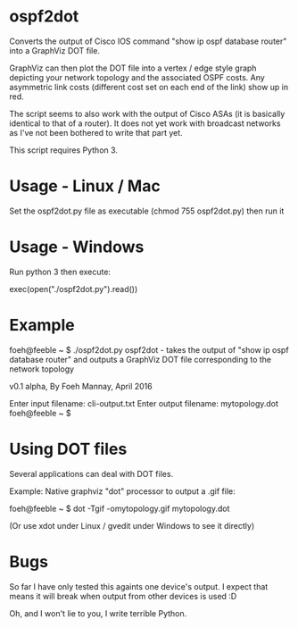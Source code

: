 # ospf2dot

Converts the output of Cisco IOS command "show ip ospf database router" into
a GraphViz DOT file.

GraphViz can then plot the DOT file into a vertex / edge style graph depicting
your network topology and the associated OSPF costs. Any asymmetric link costs
(different cost set on each end of the link) show up in red.

The script seems to also work with the output of Cisco ASAs (it is basically
identical to that of a router). It does not yet work with broadcast networks
as I've not been bothered to write that part yet.

This script requires Python 3.

Usage - Linux / Mac
===================

Set the ospf2dot.py file as executable (chmod 755 ospf2dot.py) then run it

Usage - Windows
===============

Run python 3 then execute:

exec(open("./ospf2dot.py").read())

Example
=======

foeh@feeble ~ $ ./ospf2dot.py
ospf2dot - takes the output of "show ip ospf database router" and outputs a
GraphViz DOT file corresponding to the network topology

v0.1 alpha, By Foeh Mannay, April 2016

Enter input filename: cli-output.txt
Enter output filename: mytopology.dot
foeh@feeble ~ $

Using DOT files
===============

Several applications can deal with DOT files.

Example: Native graphviz "dot" processor to output a .gif file:

foeh@feeble ~ $ dot -Tgif -omytopology.gif mytopology.dot

(Or use xdot under Linux / gvedit under Windows to see it directly)

Bugs
====

So far I have only tested this againts one device's output. I expect that means
it will break when output from other devices is used :D

Oh, and I won't lie to you, I write terrible Python.
